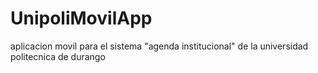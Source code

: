 # UnipoliMovilApp
 aplicacion movil para el sistema "agenda institucional" de la universidad politecnica de durango
